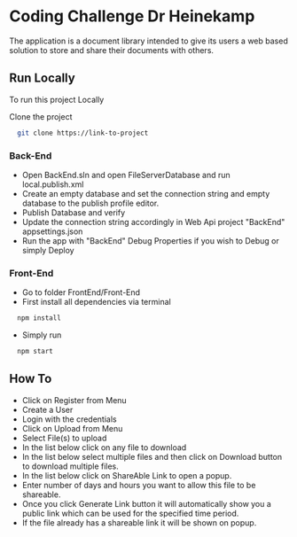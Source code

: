 
# Coding Challenge Dr Heinekamp

The application is a document library intended to give its users a web based solution to store and share their documents with others.

## Run Locally

To run this project Locally

Clone the project

```bash
  git clone https://link-to-project
```

### Back-End

- Open BackEnd.sln and open FileServerDatabase and run local.publish.xml
- Create an empty database and set the connection string and empty database to the publish profile editor.
- Publish Database and verify
- Update the connection string accordingly in Web Api project "BackEnd" appsettings.json
- Run the app with "BackEnd" Debug Properties if you wish to Debug or simply Deploy

### Front-End

- Go to folder FrontEnd/Front-End
- First install all dependencies via terminal

```bash
  npm install
```

- Simply run 

```bash
  npm start
```


## How To

- Click on Register from Menu
- Create a User
- Login with the credentials
- Click on Upload from Menu
- Select File(s) to upload
- In the list below click on any file to download
- In the list below select multiple files and then click on Download button to download multiple files.
- In the list below click on ShareAble Link to open a popup.
- Enter number of days and hours you want to allow this file to be shareable.
- Once you click Generate Link button it will automatically show you a public link which can be used for the specified time period.
- If the file already has a shareable link it will be shown on popup.


